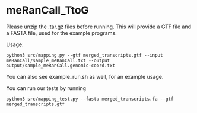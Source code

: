 # meRanCall_TtoG


Please unzip the .tar.gz files before running. 
This will provide a GTF file and a FASTA file, used for the example programs.

Usage: 
```
python3 src/mapping.py --gtf merged_transcripts.gtf --input meRanCall/sample_meRanCall.txt --output output/sample_meRanCall.genomic-coord.txt
```

You can also see example_run.sh as well, for an example usage.

You can run our tests by running

```
python3 src/mapping_test.py --fasta merged_transcripts.fa --gtf merged_transcripts.gtf
```